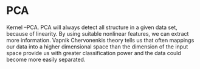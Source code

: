 # PCA
Kernel –PCA.  PCA will always detect all structure in a given data set, because of linearity. By using suitable nonlinear features, we can extract more information. Vapnik Chervonenkis theory tells us that often mappings our data into a higher dimensional space than the dimension of the input space provide us with greater classification power and the data could become more easily separated.
